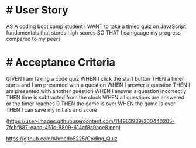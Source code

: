 # # User Story

AS A coding boot camp student
I WANT to take a timed quiz on JavaScript fundamentals that stores high scores
SO THAT I can gauge my progress compared to my peers

# # Acceptance Criteria

GIVEN I am taking a code quiz
WHEN I click the start button
THEN a timer starts and I am presented with a question
WHEN I answer a question
THEN I am presented with another question
WHEN I answer a question incorrectly
THEN time is subtracted from the clock
WHEN all questions are answered or the timer reaches 0
THEN the game is over
WHEN the game is over
THEN I can save my initials and score

(https://user-images.githubusercontent.com/114963939/200440205-7febf887-eacd-451c-8809-614cf8a9ace8.png)

https://github.com/Ahmedo5225/Coding_Quiz
